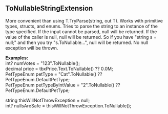 <h2>ToNullableStringExtension</h2>
More convenient than using T.TryParse(string, out T).
Works with primitive types, structs, and enums.
Tries to parse the string to an instance of the type specified.
If the input cannot be parsed, null will be returned.
If the value of the caller is null, null will be returned.
So if you have "string s = null;" and then you try "s.ToNullable...",
null will be returned. No null exception will be thrown. 



<b>Examples:</b><br/>
int? numVotes = "123".ToNullable<int>();<br/>
decimal price = tbxPrice.Text.ToNullable<decimal>() ?? 0.0M;<br/>
PetTypeEnum petType = "Cat".ToNullable<PetTypeEnum>() ?? PetTypeEnum.DefaultPetType;<br/>
PetTypeEnum petTypeByIntValue = "2".ToNullable<PetTypeEnum>() ?? PetTypeEnum.DefaultPetType;<br/>
  
string thisWillNotThrowException = null;<br/>
int? nullsAreSafe = thisWillNotThrowException.ToNullable<int>();<br/>
